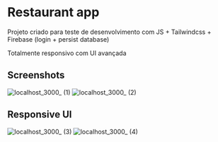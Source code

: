 # Restaurant app
Projeto criado para teste de desenvolvimento com JS + Tailwindcss + Firebase (login + persist database)

Totalmente responsivo com UI avançada

## Screenshots
![localhost_3000_ (1)](https://user-images.githubusercontent.com/89513813/226938369-05bc5ee6-b6e3-4c59-bdc7-d45d4c5e2882.png)
![localhost_3000_ (2)](https://user-images.githubusercontent.com/89513813/226938414-4f72105e-c604-4807-837e-4e94344f966c.png)

## Responsive UI
![localhost_3000_ (3)](https://user-images.githubusercontent.com/89513813/226938447-0191530d-35db-4672-ace2-0e34f3255bfa.png)
![localhost_3000_ (4)](https://user-images.githubusercontent.com/89513813/226938468-5d03ff26-4f3b-487c-a64f-24751f276d7c.png)
